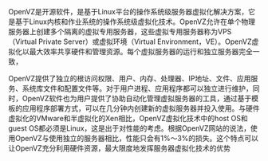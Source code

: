 OpenVZ是开源软件，是基于Linux平台的操作系统级服务器虚拟化解决方案，它是基于Linux内核和作业系统的操作系统级虚拟化技术。OpenVZ允许在单个物理服务器上创建多个隔离的虚拟专用服务器，这些虚拟专用服务器称为VPS（Virtual Private Server）或虚拟环境（Virtual Environment，VE）。OpenVZ虚拟化以最大效率共享硬件和管理资源。每个虚拟服务器的运行和独立服务器完全一致，

OpenVZ提供了独立的根访问权限、用户、内存、处理器、IP地址、文件、应用服务、系统库文件和配置文件等。对于用户进程、应用程序都可以独立进行维护，同时，OpenVZ软件也为用户提供了协助自动化管理虚拟服务器的工具，通过基于模板的应用程序部署方式，可以在几分钟内创建新的虚拟服务器并投入使用。与硬件虚拟化的VMware和半虚拟化的Xen相比，OpenVZ虚拟化技术中的host OS和guest OS都必须是Linux，这是出于对性能的考虑。根据OpenVZ网站的说法，使用OpenVZ与使用独立的服务器相比，性能只会有1%～3%的损失。这个特点可以让OpenVZ充分利用硬件资源，最大限度地发挥服务器虚拟化技术的优势
